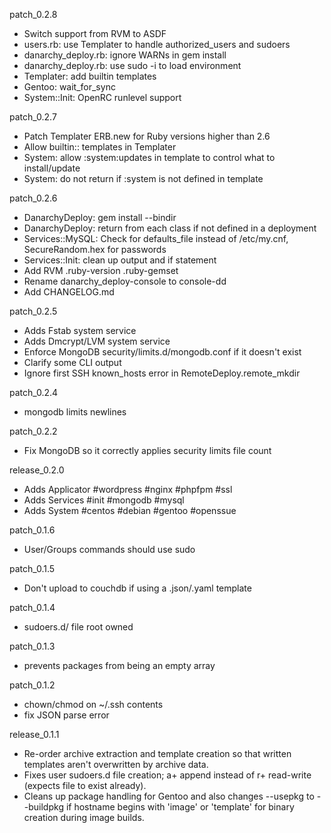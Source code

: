 patch_0.2.8
- Switch support from RVM to ASDF
- users.rb: use Templater to handle authorized_users and sudoers
- danarchy_deploy.rb: ignore WARNs in gem install
- danarchy_deploy.rb: use sudo -i to load environment
- Templater: add builtin templates
- Gentoo: wait_for_sync
- System::Init: OpenRC runlevel support

patch_0.2.7
- Patch Templater ERB.new for Ruby versions higher than 2.6
- Allow builtin:: templates in Templater
- System: allow :system:updates in template to control what to install/update
- System: do not return if :system is not defined in template

patch_0.2.6
- DanarchyDeploy: gem install --bindir
- DanarchyDeploy: return from each class if not defined in a deployment
- Services::MySQL: Check for defaults_file instead of /etc/my.cnf, SecureRandom.hex for passwords
- Services::Init: clean up output and if statement
- Add RVM .ruby-version .ruby-gemset
- Rename danarchy_deploy-console to console-dd
- Add CHANGELOG.md

patch_0.2.5
- Adds Fstab system service
- Adds Dmcrypt/LVM system service
- Enforce MongoDB security/limits.d/mongodb.conf if it doesn't exist
- Clarify some CLI output
- Ignore first SSH known_hosts error in RemoteDeploy.remote_mkdir

patch_0.2.4
- mongodb limits newlines

patch_0.2.2
- Fix MongoDB so it correctly applies security limits file count

release_0.2.0
- Adds Applicator #wordpress #nginx #phpfpm #ssl
- Adds Services #init #mongodb #mysql
- Adds System #centos #debian #gentoo #openssue

patch_0.1.6
- User/Groups commands should use sudo

patch_0.1.5
- Don't upload to couchdb if using a .json/.yaml template

patch_0.1.4
- sudoers.d/ file root owned

patch_0.1.3
- prevents packages from being an empty array

patch_0.1.2
- chown/chmod on ~/.ssh contents
- fix JSON parse error

release_0.1.1
- Re-order archive extraction and template creation so that written templates aren't overwritten by archive data.
- Fixes user sudoers.d file creation; a+ append instead of r+ read-write (expects file to exist already).
- Cleans up package handling for Gentoo and also changes --usepkg to --buildpkg if hostname begins with 'image' or 'template' for binary creation during image builds.

